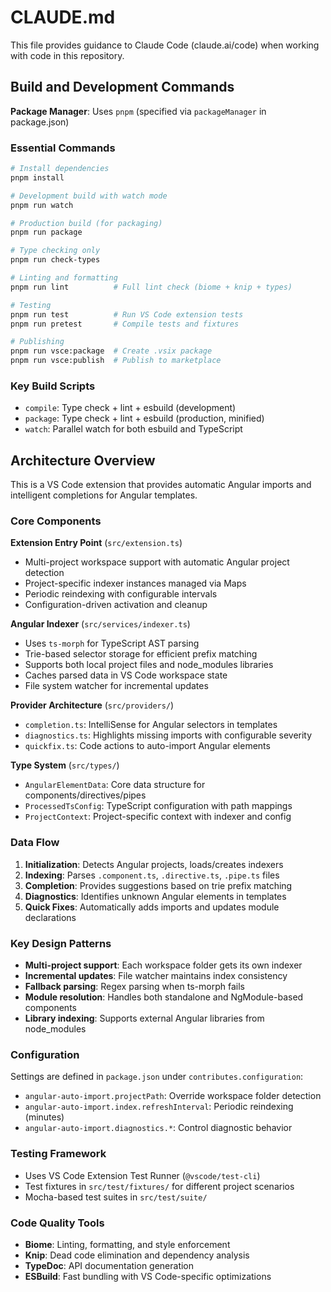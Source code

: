 # CLAUDE.md

This file provides guidance to Claude Code (claude.ai/code) when working with code in this repository.

## Build and Development Commands

**Package Manager**: Uses `pnpm` (specified via `packageManager` in package.json)

### Essential Commands
```bash
# Install dependencies
pnpm install

# Development build with watch mode
pnpm run watch

# Production build (for packaging)
pnpm run package

# Type checking only
pnpm run check-types

# Linting and formatting
pnpm run lint          # Full lint check (biome + knip + types) 

# Testing
pnpm run test          # Run VS Code extension tests
pnpm run pretest       # Compile tests and fixtures

# Publishing
pnpm run vsce:package  # Create .vsix package
pnpm run vsce:publish  # Publish to marketplace
```

### Key Build Scripts
- `compile`: Type check + lint + esbuild (development)
- `package`: Type check + lint + esbuild (production, minified)
- `watch`: Parallel watch for both esbuild and TypeScript

## Architecture Overview

This is a VS Code extension that provides automatic Angular imports and intelligent completions for Angular templates.

### Core Components

**Extension Entry Point** (`src/extension.ts`)
- Multi-project workspace support with automatic Angular project detection
- Project-specific indexer instances managed via Maps
- Periodic reindexing with configurable intervals
- Configuration-driven activation and cleanup

**Angular Indexer** (`src/services/indexer.ts`)
- Uses `ts-morph` for TypeScript AST parsing
- Trie-based selector storage for efficient prefix matching
- Supports both local project files and node_modules libraries
- Caches parsed data in VS Code workspace state
- File system watcher for incremental updates

**Provider Architecture** (`src/providers/`)
- `completion.ts`: IntelliSense for Angular selectors in templates
- `diagnostics.ts`: Highlights missing imports with configurable severity
- `quickfix.ts`: Code actions to auto-import Angular elements

**Type System** (`src/types/`)
- `AngularElementData`: Core data structure for components/directives/pipes
- `ProcessedTsConfig`: TypeScript configuration with path mappings
- `ProjectContext`: Project-specific context with indexer and config

### Data Flow

1. **Initialization**: Detects Angular projects, loads/creates indexers
2. **Indexing**: Parses `.component.ts`, `.directive.ts`, `.pipe.ts` files
3. **Completion**: Provides suggestions based on trie prefix matching
4. **Diagnostics**: Identifies unknown Angular elements in templates
5. **Quick Fixes**: Automatically adds imports and updates module declarations

### Key Design Patterns

- **Multi-project support**: Each workspace folder gets its own indexer
- **Incremental updates**: File watcher maintains index consistency
- **Fallback parsing**: Regex parsing when ts-morph fails
- **Module resolution**: Handles both standalone and NgModule-based components
- **Library indexing**: Supports external Angular libraries from node_modules

### Configuration

Settings are defined in `package.json` under `contributes.configuration`:
- `angular-auto-import.projectPath`: Override workspace folder detection
- `angular-auto-import.index.refreshInterval`: Periodic reindexing (minutes)
- `angular-auto-import.diagnostics.*`: Control diagnostic behavior

### Testing Framework

- Uses VS Code Extension Test Runner (`@vscode/test-cli`)
- Test fixtures in `src/test/fixtures/` for different project scenarios
- Mocha-based test suites in `src/test/suite/`

### Code Quality Tools

- **Biome**: Linting, formatting, and style enforcement
- **Knip**: Dead code elimination and dependency analysis  
- **TypeDoc**: API documentation generation
- **ESBuild**: Fast bundling with VS Code-specific optimizations